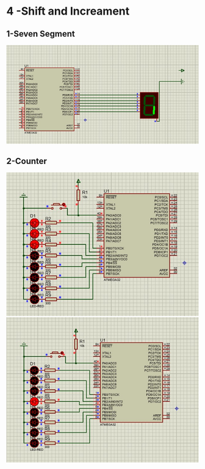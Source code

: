 # 4 -Shift and Increament
## 1-Seven Segment
![](4-1/pic.jpg)
## 2-Counter
![](4-2/pic.jpg) 
![](4-2/pic1.jpg)